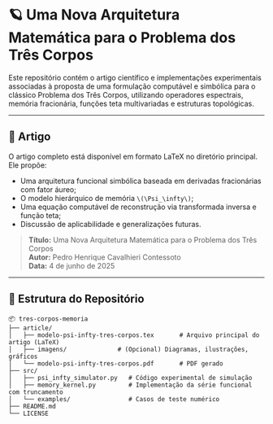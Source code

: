 # 🪐 Uma Nova Arquitetura Matemática para o Problema dos Três Corpos

Este repositório contém o artigo científico e implementações experimentais associadas à proposta de uma formulação computável e simbólica para o clássico Problema dos Três Corpos, utilizando operadores espectrais, memória fracionária, funções teta multivariadas e estruturas topológicas.

---

## 📄 Artigo

O artigo completo está disponível em formato LaTeX no diretório principal. Ele propõe:

- Uma arquitetura funcional simbólica baseada em derivadas fracionárias com fator áureo;
- O modelo hierárquico de memória `\(\Psi_\infty\)`;
- Uma equação computável de reconstrução via transformada inversa e função teta;
- Discussão de aplicabilidade e generalizações futuras.

> **Título:** Uma Nova Arquitetura Matemática para o Problema dos Três Corpos  
> **Autor:** Pedro Henrique Cavalhieri Contessoto  
> **Data:** 4 de junho de 2025

---

## 📁 Estrutura do Repositório

```plaintext
📦 tres-corpos-memoria
├── article/
│   ├── modelo-psi-infty-tres-corpos.tex       # Arquivo principal do artigo (LaTeX)
│   ├── imagens/              # (Opcional) Diagramas, ilustrações, gráficos
│   └── modelo-psi-infty-tres-corpos.pdf       # PDF gerado
├── src/
│   ├── psi_infty_simulator.py   # Código experimental de simulação
│   ├── memory_kernel.py         # Implementação da série funcional com truncamento
│   └── examples/                # Casos de teste numérico
├── README.md
└── LICENSE
